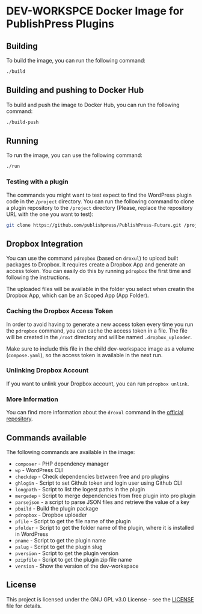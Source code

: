 # DEV-WORKSPCE Docker Image for PublishPress Plugins

## Building

To build the image, you can run the following command:

```bash
./build
```

## Building and pushing to Docker Hub

To build and push the image to Docker Hub, you can run the following command:

```bash
./build-push
```

## Running

To run the image, you can use the following command:

```bash
./run
```

### Testing with a plugin

The commands you might want to test expect to find the WordPress plugin code in the
`/project` directory. You can run the following command to clone a plugin repository
to the `/project` directory (Please, replace the repository URL with the one you want to test):

```bash
git clone https://github.com/publishpress/PublishPress-Future.git /project
```

## Dropbox Integration

You can use the command `pdropbox` (based on `droxul`) to upload built packages to Dropbox.
It requires create a Dropbox App and generate an access token. You can easily do this by
running `pdropbox` the first time and following the instructions.

The uploaded files will be available in the folder you select when creatin the Dropbox App, which can
be an Scoped App (App Folder).

### Caching the Dropbox Access Token

In order to avoid having to generate a new access token every time you run the `pdropbox` command, you can
cache the access token in a file. The file will be created in the `/root` directory and will be named
`.dropbox_uploader`.

Make sure to include this file in the child dev-workspace image as a volume (`compose.yaml`), so the access token is
available in the next run.

### Unlinking Dropbox Account

If you want to unlink your Dropbox account, you can run `pdropbox unlink`.

### More Information

You can find more information about the `droxul` command in the [official repository](https://github.com/guillaumeisabelleevaluating/Dropbox-Uploader/).

## Commands available

The following commands are available in the image:

- `composer` - PHP dependency manager
- `wp` - WordPress CLI
- `checkdep` - Check dependencies between free and pro plugins
- `ghlogin` - Script to set Github token and login user using Github CLI
- `longpath` - Script to list the logest paths in the plugin
- `mergedep` - Script to merge dependencies from free plugin into pro plugin
- `parsejson` - a script to parse JSON files and retrieve the value of a key
- `pbuild` - Build the plugin package
- `pdropbox` - Dropbox uploader
- `pfile` - Script to get the file name of the plugin
- `pfolder` - Script to get the folder name of the plugin, where it is installed in WordPress
- `pname` - Script to get the plugin name
- `pslug` - Script to get the plugin slug
- `pversion` - Script to get the plugin version
- `pzipfile` - Script to get the plugin zip file name
- `version` - Show the version of the dev-workspace


## License

This project is licensed under the GNU GPL v3.0 License - see the [LICENSE](LICENSE) file for details.
```
